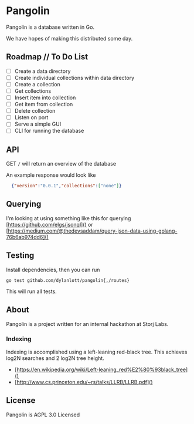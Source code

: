Pangolin
========

Pangolin is a database written in Go.

We have hopes of making this distributed some day.

## Roadmap // To Do List
- [ ] Create a data directory
- [ ] Create individual collections within data directory
- [ ] Create a collection
- [ ] Get collections
- [ ] Insert item into collection
- [ ] Get item from collection
- [ ] Delete collection
- [ ] Listen on port
- [ ] Serve a simple GUI
- [ ] CLI for running the database

## API 
GET `/` will return an overview of the database 

An example response would look like

```JSON
  {"version":"0.0.1","collections":["none"]}
```

## Querying 

I'm looking at using something like this for querying
[https://github.com/elgs/jsonql]()
or 
[https://medium.com/@thedevsaddam/query-json-data-using-golang-76b6ab974dd6]()

## Testing 
Install dependencies, then you can run 

`go test github.com/dylanlott/pangolin{,/routes}`

This will run all tests.

## About

Pangolin is a project written for an internal hackathon at Storj Labs.

### Indexing
Indexing is accomplished using a left-leaning red-black tree.
This achieves log2N searches and 2 log2N tree height.

- [https://en.wikipedia.org/wiki/Left-leaning_red%E2%80%93black_tree]()
- [http://www.cs.princeton.edu/~rs/talks/LLRB/LLRB.pdf]()

## License 
Pangolin is AGPL 3.0 Licensed
